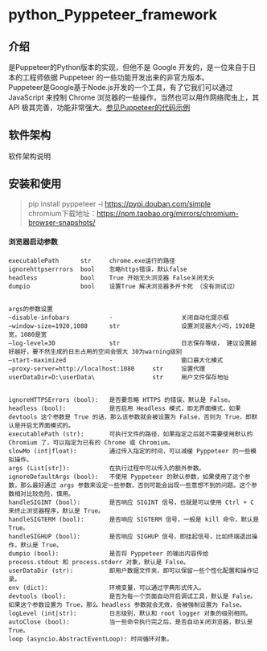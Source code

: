 # python_Pyppeteer_framework

## 介绍
是Puppeteer的Python版本的实现，但他不是 Google 开发的，是一位来自于日本的工程师依据 Puppeteer 的一些功能开发出来的非官方版本。  
Puppeteer是Google基于Node.js开发的一个工具，有了它我们可以通过 JavaScript 来控制 Chrome 浏览器的一些操作，当然也可以用作网络爬虫上，其 API 极其完善，功能非常强大。[参见Puppeteer的代码示例]()

## 软件架构
软件架构说明


## 安装和使用
>pip install pyppeteer -i https://pypi.douban.com/simple  
>chromium下载地址：https://npm.taobao.org/mirrors/chromium-browser-snapshots/

#### 浏览器启动参数
```
executablePath	    str	    chrome.exe运行的路径
ignorehttpserrrors	bool	忽略https错误，默认false
headless	        bool	True 开始无头浏览器 False关闭无头
dumpio	            bool	设置True 解决浏览器多开卡死 （没有测试过）


args的参数设置
–disable-infobars	        -	                关闭自动化提示框
–window-size=1920,1080	    str	                设置浏览器大小吗，1920是宽，1080是宽
–log-level=30	            str	                日志保存等级， 建议设置越好越好，要不然生成的日志占用的空间会很大 30为warning级别
–start-maximized	        -	                窗口最大化模式
–proxy-server=http://localhost:1080	    str	    设置代理
userDataDir=D:\userData\	            str	    用户文件保存地址


ignoreHTTPSErrors (bool):   是否要忽略 HTTPS 的错误，默认是 False。
headless (bool):            是否启用 Headless 模式，即无界面模式，如果 devtools 这个参数是 True 的话，那么该参数就会被设置为 False，否则为 True，即默认是开启无界面模式的。
executablePath (str):       可执行文件的路径，如果指定之后就不需要使用默认的 Chromium 了，可以指定为已有的 Chrome 或 Chromium。
slowMo (int|float):         通过传入指定的时间，可以减缓 Pyppeteer 的一些模拟操作。
args (List[str]):           在执行过程中可以传入的额外参数。
ignoreDefaultArgs (bool):   不使用 Pyppeteer 的默认参数，如果使用了这个参数，那么最好通过 args 参数来设定一些参数，否则可能会出现一些意想不到的问题。这个参数相对比较危险，慎用。
handleSIGINT (bool):        是否响应 SIGINT 信号，也就是可以使用 Ctrl + C 来终止浏览器程序，默认是 True。
handleSIGTERM (bool):       是否响应 SIGTERM 信号，一般是 kill 命令，默认是 True。
handleSIGHUP (bool):        是否响应 SIGHUP 信号，即挂起信号，比如终端退出操作，默认是 True。
dumpio (bool):              是否将 Pyppeteer 的输出内容传给 process.stdout 和 process.stderr 对象，默认是 False。
userDataDir (str):          即用户数据文件夹，即可以保留一些个性化配置和操作记录。
env (dict):                 环境变量，可以通过字典形式传入。
devtools (bool):            是否为每一个页面自动开启调试工具，默认是 False。如果这个参数设置为 True，那么 headless 参数就会无效，会被强制设置为 False。
logLevel (int|str):         日志级别，默认和 root logger 对象的级别相同。
autoClose (bool):           当一些命令执行完之后，是否自动关闭浏览器，默认是 True。
loop (asyncio.AbstractEventLoop): 时间循环对象。
```